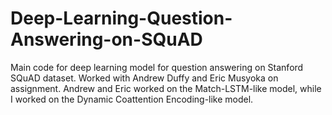 # Deep-Learning-Question-Answering-on-SQuAD
Main code for deep learning model for question answering on Stanford SQuAD dataset. Worked with Andrew Duffy and Eric Musyoka on assignment. Andrew and Eric worked on the Match-LSTM-like model, while I worked on the Dynamic Coattention Encoding-like model.
